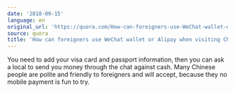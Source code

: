 ```yaml
---
date: '2018-09-15'
language: en
original_url: 'https://quora.com/How-can-foreigners-use-WeChat-wallet-or-Alipay-when-visiting-China/answer/Clément-Renaud'
source: quora
title: 'How can foreigners use WeChat wallet or Alipay when visiting China?'
---
```


You need to add your visa card and passport information, then you can
ask a local to send you money through the chat against cash. Many
Chinese people are polite and friendly to foreigners and will accept,
because they no mobile payment is fun to try.
